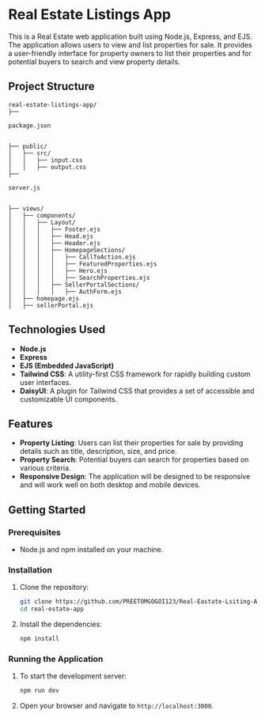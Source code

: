 # Real Estate Listings App

This is a Real Estate web application built using Node.js, Express, and EJS. The application allows users to view and list properties for sale. It provides a user-friendly interface for property owners to list their properties and for potential buyers to search and view property details.

## Project Structure

```
real-estate-listings-app/
├── 

package.json


├── public/
│   ├── src/
│   │   ├── input.css
│   │   ├── output.css
├── 

server.js


├── views/
│   ├── components/
│   │   ├── Layout/
│   │   │   ├── Footer.ejs
│   │   │   ├── Head.ejs
│   │   │   ├── Header.ejs
│   │   │   ├── HomepageSections/
│   │   │   │   ├── CallToAction.ejs
│   │   │   │   ├── FeaturedProperties.ejs
│   │   │   │   ├── Hero.ejs
│   │   │   │   ├── SearchProperties.ejs
│   │   │   ├── SellerPortalSections/
│   │   │   │   ├── AuthForm.ejs
│   ├── homepage.ejs
│   ├── sellerPortal.ejs

```

## Technologies Used

- **Node.js**
- **Express**
- **EJS (Embedded JavaScript)**
- **Tailwind CSS**: A utility-first CSS framework for rapidly building custom user interfaces.
- **DaisyUI**: A plugin for Tailwind CSS that provides a set of accessible and customizable UI components.

## Features

- **Property Listing**: Users can list their properties for sale by providing details such as title, description, size, and price.
- **Property Search**: Potential buyers can search for properties based on various criteria.
- **Responsive Design**: The application will be designed to be responsive and will work well on both desktop and mobile devices.

## Getting Started

### Prerequisites

- Node.js and npm installed on your machine.

### Installation

1. Clone the repository:
    ```sh
    git clone https://github.com/PREETOMGOGOI123/Real-Eastate-Lsiting-App.git
    cd real-estate-app
    ```

2. Install the dependencies:
    ```sh
    npm install
    ```

### Running the Application

1. To start the development server:
    ```sh
    npm run dev
    ```

2. Open your browser and navigate to `http://localhost:3000`.

